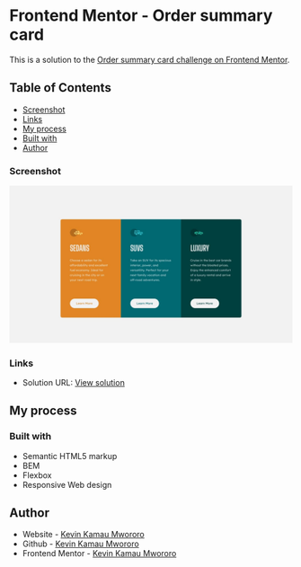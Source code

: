 # Frontend Mentor - Order summary card

This is a solution to the [Order summary card challenge on Frontend Mentor](https://www.frontendmentor.io/challenges/order-summary-component-QlPmajDUj).

## Table of Contents

- [Screenshot](#screenshot)
- [Links](#links)
- [My process](#my-process)
- [Built with](#built-with)
- [Author](#author)

### Screenshot

![](./design/desktop-design.jpg)

### Links

- Solution URL: [View solution](https://codepen.io/mwororokevin/pen/LYzRZwa)

## My process

### Built with

- Semantic HTML5 markup
- BEM
- Flexbox
- Responsive Web design

## Author

- Website - [Kevin Kamau Mwororo](https://mwororokevin.github.io)
- Github - [Kevin Kamau Mwororo](https://github.com/mwororokevin)
- Frontend Mentor - [Kevin Kamau Mwororo](https://www.frontendmentor.io/profile/mwororokevin)